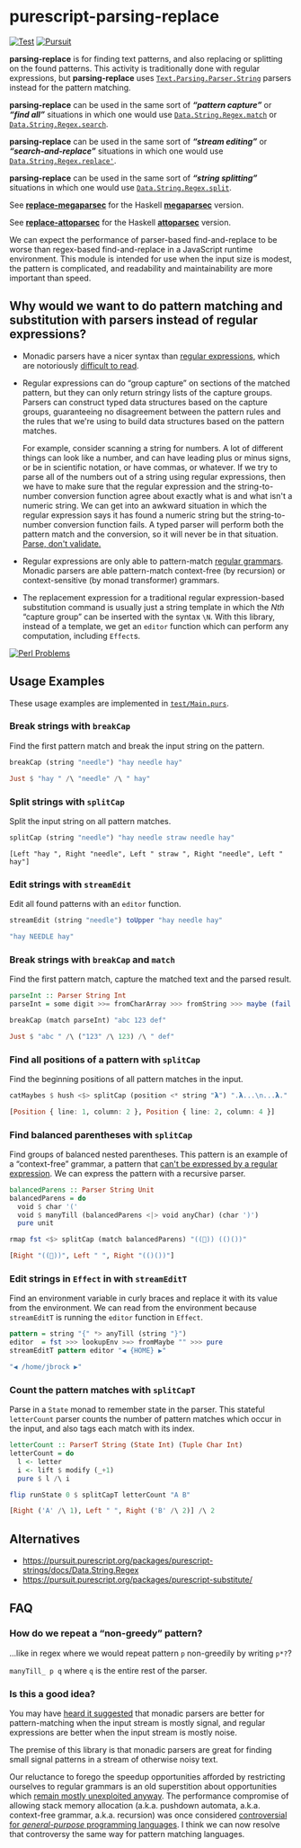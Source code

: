 # purescript-parsing-replace

[![Test](https://github.com/jamesdbrock/purescript-parsing-replace/workflows/Test/badge.svg?branch=main)](https://github.com/jamesdbrock/purescript-parsing-replace/actions)
[![Pursuit](http://pursuit.purescript.org/packages/purescript-parsing-replace/badge)](http://pursuit.purescript.org/packages/purescript-parsing-replace/)

__parsing-replace__ is for finding text patterns, and also
replacing or splitting on the found patterns.
This activity is traditionally done with regular expressions,
but __parsing-replace__ uses
[`Text.Parsing.Parser.String`](https://pursuit.purescript.org/packages/purescript-parsing/docs/Text.Parsing.Parser.String)
parsers instead for the pattern matching.

__parsing-replace__ can be used in the same sort of __*“pattern capture”*__
or __*“find all”*__ situations in which one would use
[`Data.String.Regex.match`](https://pursuit.purescript.org/packages/purescript-strings/docs/Data.String.Regex#v:match)
or
[`Data.String.Regex.search`](https://pursuit.purescript.org/packages/purescript-strings/docs/Data.String.Regex#v:search).

__parsing-replace__ can be used in the same sort of __*“stream editing”*__
or __*“search-and-replace”*__ situations in which one would use
[`Data.String.Regex.replace'`](https://pursuit.purescript.org/packages/purescript-strings/docs/Data.String.Regex#v:replace').

__parsing-replace__ can be used in the same sort of __*“string splitting”*__
situations in which one would use
[`Data.String.Regex.split`](https://pursuit.purescript.org/packages/purescript-strings/docs/Data.String.Regex#v:split).

See [__replace-megaparsec__](https://hackage.haskell.org/package/replace-megaparsec)
for the Haskell
[__megaparsec__](http://hackage.haskell.org/package/megaparsec)
version.

See [__replace-attoparsec__](https://hackage.haskell.org/package/replace-attoparsec)
for the Haskell
[__attoparsec__](http://hackage.haskell.org/package/attoparsec)
version.

We can expect the performance of parser-based find-and-replace to be
worse than regex-based find-and-replace in a JavaScript
runtime environment. This module is intended for use when the input
size is modest, the pattern is complicated, and readability and
maintainability are more important than speed.

## Why would we want to do pattern matching and substitution with parsers instead of regular expressions?

* Monadic parsers have a nicer syntax than
  [regular expressions](https://en.wikipedia.org/wiki/Regular_expression),
  which are notoriously
  [difficult to read](https://en.wikipedia.org/wiki/Write-only_language).

* Regular expressions can do “group capture” on sections of the matched
  pattern, but they can only return stringy lists of the capture groups. Parsers
  can construct typed data structures based on the capture groups, guaranteeing
  no disagreement between the pattern rules and the rules that we're using
  to build data structures based on the pattern matches.

  For example, consider
  scanning a string for numbers. A lot of different things can look like a number,
  and can have leading plus or minus signs, or be in scientific notation, or
  have commas, or whatever. If we try to parse all of the numbers out of a string
  using regular expressions, then we have to make sure that the regular expression
  and the string-to-number conversion function agree about exactly what is
  and what isn't a numeric string. We can get into an awkward situation in which
  the regular expression says it has found a numeric string but the
  string-to-number conversion function fails. A typed parser will perform both
  the pattern match and the conversion, so it will never be in that situation.
  [Parse, don't validate.](https://lexi-lambda.github.io/blog/2019/11/05/parse-don-t-validate/)

* Regular expressions are only able to pattern-match
  [regular grammars](https://en.wikipedia.org/wiki/Chomsky_hierarchy#The_hierarchy).
  Monadic parsers are able pattern-match context-free (by recursion)
  or context-sensitive (by monad transformer) grammars.

* The replacement expression for a traditional regular expression-based
  substitution command is usually just a string template in which
  the *Nth* “capture group” can be inserted with the syntax `\N`. With
  this library, instead of a template, we get
  an `editor` function which can perform any computation, including `Effect`s.

[![Perl Problems](https://imgs.xkcd.com/comics/perl_problems.png)](https://xkcd.com/1171/)

## Usage Examples

These usage examples are implemented in [`test/Main.purs`](test/Main.purs).

### Break strings with `breakCap`

Find the first pattern match and break the input string on the pattern.

```purescript
breakCap (string "needle") "hay needle hay"
```

```purescript
Just $ "hay " /\ "needle" /\ " hay"
```

### Split strings with `splitCap`

Split the input string on all pattern matches.

```purescript
splitCap (string "needle") "hay needle straw needle hay"
```

```
[Left "hay ", Right "needle", Left " straw ", Right "needle", Left " hay"]
```

### Edit strings with `streamEdit`

Edit all found patterns with an `editor` function.

```purescript
streamEdit (string "needle") toUpper "hay needle hay"
```

```purescript
"hay NEEDLE hay"
```

### Break strings with `breakCap` and `match`

Find the first pattern match, capture the matched text and the parsed result.

```purescript
parseInt :: Parser String Int
parseInt = some digit >>= fromCharArray >>> fromString >>> maybe (fail "fromString") pure

breakCap (match parseInt) "abc 123 def"
```

```purescript
Just $ "abc " /\ ("123" /\ 123) /\ " def"
```

### Find all positions of a pattern with `splitCap`

Find the beginning positions of all pattern matches in the input.

```purescript
catMaybes $ hush <$> splitCap (position <* string "𝝺") ".𝝺...\n...𝝺."
```

```purescript
[Position { line: 1, column: 2 }, Position { line: 2, column: 4 }]
```

### Find balanced parentheses with `splitCap`

Find groups of balanced nested parentheses. This pattern is an example of
a “context-free” grammar, a pattern that
[can't be expressed by a regular expression](https://stackoverflow.com/questions/1732348/regex-match-open-tags-except-xhtml-self-contained-tags/1732454#1732454).
We can express the pattern with a recursive parser.

```purescript
balancedParens :: Parser String Unit
balancedParens = do
  void $ char '('
  void $ manyTill (balancedParens <|> void anyChar) (char ')')
  pure unit

rmap fst <$> splitCap (match balancedParens) "((🌼)) (()())"
```

```purescript
[Right "((🌼))", Left " ", Right "(()())"]
```

### Edit strings in `Effect` in with `streamEditT`

Find an environment variable in curly braces and replace it with its value
from the environment.
We can read from the environment because `streamEditT` is running the
`editor` function in `Effect`.

```purescript
pattern = string "{" *> anyTill (string "}")
editor  = fst >>> lookupEnv >=> fromMaybe "" >>> pure
streamEditT pattern editor "◀ {HOME} ▶"
```

```purescript
"◀ /home/jbrock ▶"
```

### Count the pattern matches with `splitCapT`

Parse in a `State` monad to remember state in the parser. This
stateful `letterCount` parser counts
the number of pattern matches which occur in the input, and also
tags each match with its index.


```purescript
letterCount :: ParserT String (State Int) (Tuple Char Int)
letterCount = do
  l <- letter
  i <- lift $ modify (_+1)
  pure $ l /\ i

flip runState 0 $ splitCapT letterCount "A B"
```

```purescript
[Right ('A' /\ 1), Left " ", Right ('B' /\ 2)] /\ 2
```


## Alternatives

* https://pursuit.purescript.org/packages/purescript-strings/docs/Data.String.Regex
* https://pursuit.purescript.org/packages/purescript-substitute/

## FAQ

### How do we repeat a “non-greedy” pattern?

…like in regex where we would repeat pattern `p` non-greedily by writing `p*?`?

`manyTill_ p q` where `q` is the entire rest of the parser.

### Is this a good idea?

You may have
[heard it suggested](https://stackoverflow.com/questions/57667534/how-can-i-use-a-parser-in-haskell-to-find-the-locations-of-some-substrings-in-a/57712672#comment101804063_57667534)
that monadic parsers are better for pattern-matching when
the input stream is mostly signal, and regular expressions are better
when the input stream is mostly noise.

The premise of this library is that monadic parsers are great for finding
small signal patterns in a stream of otherwise noisy text.

Our reluctance to forego the speedup opportunities afforded by restricting
ourselves to regular grammars is an old superstition about
opportunities which
[remain mostly unexploited anyway](https://swtch.com/~rsc/regexp/regexp1.html).
The performance compromise of allowing stack memory allocation (a.k.a. pushdown
automata, a.k.a. context-free grammar, a.k.a. recursion) was once considered
[controversial for *general-purpose* programming languages](https://vanemden.wordpress.com/2014/06/18/how-recursion-got-into-programming-a-comedy-of-errors-3/).
I think we
can now resolve that controversy the same way for pattern matching languages.

